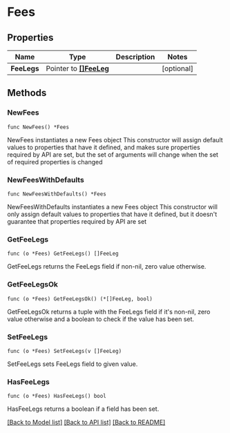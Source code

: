 # Fees

## Properties

Name | Type | Description | Notes
------------ | ------------- | ------------- | -------------
**FeeLegs** | Pointer to [**[]FeeLeg**](FeeLeg.md) |  | [optional] 

## Methods

### NewFees

`func NewFees() *Fees`

NewFees instantiates a new Fees object
This constructor will assign default values to properties that have it defined,
and makes sure properties required by API are set, but the set of arguments
will change when the set of required properties is changed

### NewFeesWithDefaults

`func NewFeesWithDefaults() *Fees`

NewFeesWithDefaults instantiates a new Fees object
This constructor will only assign default values to properties that have it defined,
but it doesn't guarantee that properties required by API are set

### GetFeeLegs

`func (o *Fees) GetFeeLegs() []FeeLeg`

GetFeeLegs returns the FeeLegs field if non-nil, zero value otherwise.

### GetFeeLegsOk

`func (o *Fees) GetFeeLegsOk() (*[]FeeLeg, bool)`

GetFeeLegsOk returns a tuple with the FeeLegs field if it's non-nil, zero value otherwise
and a boolean to check if the value has been set.

### SetFeeLegs

`func (o *Fees) SetFeeLegs(v []FeeLeg)`

SetFeeLegs sets FeeLegs field to given value.

### HasFeeLegs

`func (o *Fees) HasFeeLegs() bool`

HasFeeLegs returns a boolean if a field has been set.


[[Back to Model list]](../README.md#documentation-for-models) [[Back to API list]](../README.md#documentation-for-api-endpoints) [[Back to README]](../README.md)


